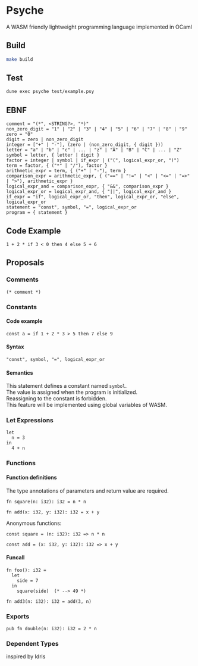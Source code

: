 # Psyche

A WASM friendly lightweight programming language implemented in OCaml

## Build

```bash
make build
```

## Test

```bash
dune exec psyche test/example.psy
```

## EBNF

```
comment = "(*", <STRING?>, "*)"
non_zero_digit = "1" | "2" | "3" | "4" | "5" | "6" | "7" | "8" | "9"
zero = "0"
digit = zero | non_zero_digit
integer = ["+" | "-"], (zero | (non_zero_digit, { digit }))
letter = "a" | "b" | "c" | ... | "z" | "A" | "B" | "C" | ... | "Z"
symbol = letter, { letter | digit }
factor = integer | symbol | if_expr | ("(", logical_expr_or, ")")
term = factor, { ("*" | "/"), factor }
arithmetic_expr = term, { ("+" | "-"), term }
comparison_expr = arithmetic_expr, { ("==" | "!=" | "<" | "<=" | "=>" | ">"), arithmetic_expr }
logical_expr_and = comparison_expr, { "&&", comparison_expr }
logical_expr_or = logical_expr_and, { "||", logical_expr_and }
if_expr = "if", logical_expr_or, "then", logical_expr_or, "else", logical_expr_or
statement = "const", symbol, "=", logical_expr_or
program = { statement }
```

## Code Example

```text
1 + 2 * if 3 < 0 then 4 else 5 + 6
```

## Proposals

### Comments

```text
(* comment *)
```

### Constants

#### Code example

```text
const a = if 1 + 2 * 3 > 5 then 7 else 9
```

#### Syntax

```text
"const", symbol, "=", logical_expr_or
```

#### Semantics

This statement defines a constant named ``symbol``.  
The value is assigned when the program is initialized.  
Reassigning to the constant is forbidden.  
This feature will be implemented using global variables of WASM.

### Let Expressions

```text
let
  n = 3
in
  4 + n
```

### Functions

#### Function definitions

The type annotations of parameters and return value are required.

```text
fn square(n: i32): i32 = n * n

fn add(x: i32, y: i32): i32 = x + y
```

Anonymous functions:

```text
const square = (n: i32): i32 => n * n

const add = (x: i32, y: i32): i32 => x + y
```

#### Funcall

```text
fn foo(): i32 =
  let
    side = 7
  in
    square(side)  (* --> 49 *)

fn add3(n: i32): i32 = add(3, n)
```

### Exports

```
pub fn double(n: i32): i32 = 2 * n
```

### Dependent Types

inspired by Idris
